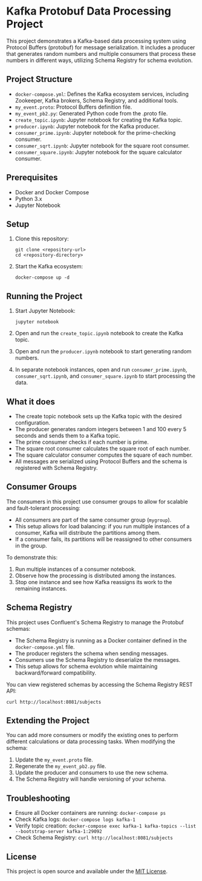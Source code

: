 # Kafka Protobuf Data Processing Project

This project demonstrates a Kafka-based data processing system using Protocol Buffers (protobuf) for message serialization. It includes a producer that generates random numbers and multiple consumers that process these numbers in different ways, utilizing Schema Registry for schema evolution.

## Project Structure

- `docker-compose.yml`: Defines the Kafka ecosystem services, including Zookeeper, Kafka brokers, Schema Registry, and additional tools.
- `my_event.proto`: Protocol Buffers definition file.
- `my_event_pb2.py`: Generated Python code from the .proto file.
- `create_topic.ipynb`: Jupyter notebook for creating the Kafka topic.
- `producer.ipynb`: Jupyter notebook for the Kafka producer.
- `consumer_prime.ipynb`: Jupyter notebook for the prime-checking consumer.
- `consumer_sqrt.ipynb`: Jupyter notebook for the square root consumer.
- `consumer_square.ipynb`: Jupyter notebook for the square calculator consumer.

## Prerequisites

- Docker and Docker Compose
- Python 3.x
- Jupyter Notebook

## Setup

1. Clone this repository:
   ```
   git clone <repository-url>
   cd <repository-directory>
   ```

2. Start the Kafka ecosystem:
   ```
   docker-compose up -d
   ```

## Running the Project

1. Start Jupyter Notebook:
   ```
   jupyter notebook
   ```

2. Open and run the `create_topic.ipynb` notebook to create the Kafka topic.

3. Open and run the `producer.ipynb` notebook to start generating random numbers.

4. In separate notebook instances, open and run `consumer_prime.ipynb`, `consumer_sqrt.ipynb`, and `consumer_square.ipynb` to start processing the data.

## What it does

- The create topic notebook sets up the Kafka topic with the desired configuration.
- The producer generates random integers between 1 and 100 every 5 seconds and sends them to a Kafka topic.
- The prime consumer checks if each number is prime.
- The square root consumer calculates the square root of each number.
- The square calculator consumer computes the square of each number.
- All messages are serialized using Protocol Buffers and the schema is registered with Schema Registry.

## Consumer Groups

The consumers in this project use consumer groups to allow for scalable and fault-tolerant processing:

- All consumers are part of the same consumer group (`mygroup`).
- This setup allows for load balancing: if you run multiple instances of a consumer, Kafka will distribute the partitions among them.
- If a consumer fails, its partitions will be reassigned to other consumers in the group.

To demonstrate this:
1. Run multiple instances of a consumer notebook.
2. Observe how the processing is distributed among the instances.
3. Stop one instance and see how Kafka reassigns its work to the remaining instances.

## Schema Registry

This project uses Confluent's Schema Registry to manage the Protobuf schemas:

- The Schema Registry is running as a Docker container defined in the `docker-compose.yml` file.
- The producer registers the schema when sending messages.
- Consumers use the Schema Registry to deserialize the messages.
- This setup allows for schema evolution while maintaining backward/forward compatibility.

You can view registered schemas by accessing the Schema Registry REST API:
```
curl http://localhost:8081/subjects
```

## Extending the Project

You can add more consumers or modify the existing ones to perform different calculations or data processing tasks. When modifying the schema:

1. Update the `my_event.proto` file.
2. Regenerate the `my_event_pb2.py` file.
3. Update the producer and consumers to use the new schema.
4. The Schema Registry will handle versioning of your schema.

## Troubleshooting

- Ensure all Docker containers are running: `docker-compose ps`
- Check Kafka logs: `docker-compose logs kafka-1`
- Verify topic creation: `docker-compose exec kafka-1 kafka-topics --list --bootstrap-server kafka-1:29092`
- Check Schema Registry: `curl http://localhost:8081/subjects`

## License

This project is open source and available under the [MIT License](LICENSE).